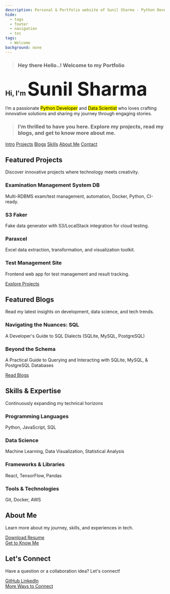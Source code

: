 ```yaml
---
description: Personal & Portfolio website of Sunil Sharma - Python Developer and Data Scientist
hide:
  - tags
  - footer
  - navigation
  - toc
tags:
  - Welcome
background: none
---
```

<!-- markdownlint-disable MD041 -->
<div class="main-body">

<!-- Welcome Message -->
<blockquote id="wel-quote">
    <h3 id="welcome">
    <i class="fas fa-quote-left"></i>
    Hey there Hello..! Welcome to my Portfolio
    <i class="fas fa-quote-right"></i>
    </h3>
</blockquote>

<!-- Intro -->
<section>
    <div class="hero-content">
        <h1 id="intro">Hi, I'm <span class="highlight" style="font-size: 2.8em;" id="name">Sunil Sharma</span></h1>
        <p>
            I’m a passionate <span style="background-color: yellow; color:black;">Python Developer</span> and <span style="background-color: yellow; color:black;">Data Scientist</span> who loves crafting innovative solutions and sharing my journey through engaging stories.
        </p>
    </div>
</section>

<!-- Explore -->
<section>
    <!-- Quick links -->
    <blockquote id="ex-quote">
        <h3 id="explore">
            <i class="fas fa-quote-left"></i>
            I'm thrilled to have you here. Explore my projects, read my blogs, and get to know more about me.
            <i class="fas fa-quote-right"></i>
        </h3>
    </blockquote>
</section>
<div class="hero-links-container">
    <div class="hero-links">
        <a class="hero-link" href="#intro">Intro</a>
        <a class="hero-link" href="#projects">Projects</a>
        <a class="hero-link" href="#blogs">Blogs</a>
        <a class="hero-link" href="#skills">Skills</a>
        <a class="hero-link" href="#about">About Me</a>
        <a class="hero-link" href="#contact">Contact</a>
    </div>
</div>

<!-- Projects -->
<!-- Showcase 3-5 of your best projects with brief descriptions and links. -->
<section>
    <h2 id="projects"> Featured Projects</h2>
    <p>Discover innovative projects where technology meets creativity.</p>
    <div class="project-cards">
        <div class="project-card">
            <div class="project-content">
                <h3>Examination Management System DB</h3>
                <p>Multi-RDBMS exam/test management, automation, Docker, Python, CI-ready.</p>
            </div>
            <a class="project-link" href="projects/ems-db#examination-management-system-database">
                <i class="fas fa-database"></i>
            </a>
        </div>
        <div class="project-card">
            <div class="project-content">
                <h3>S3 Faker</h3>
                <p>Fake data generator with S3/LocalStack integration for cloud testing.</p>
            </div>
            <a class="project-link" href="projects/s3-faker#s3-faker">
                <i class="fas fa-cloud-upload-alt"></i>
            </a>
        </div>
        <div class="project-card">
            <div class="project-content">
                <h3>Paraxcel</h3>
                <p>Excel data extraction, transformation, and visualization toolkit.</p>
            </div>
            <a class="project-link" href="projects/paraxcel#paraxcel">
                <i class="fas fa-file-excel"></i>
            </a>
        </div>
        <div class="project-card">
            <div class="project-content">
                <h3>Test Management Site</h3>
                <p>Frontend web app for test management and result tracking.</p>
            </div>
            <a class="project-link" href="projects/test-site#test-management-site">
                <i class="fas fa-robot"></i>
            </a>
        </div>
    </div>
    <div class="explore-button">
        <a href="projects/">Explore Projects</a>
    </div>
</section>

<!-- blogs -->
<!-- Showcase 3-5 of your best blogs with brief descriptions and links. -->
<section>
    <h2 id="blogs"> Featured Blogs</h2>
    <p>Read my latest insights on development, data science, and tech trends.</p>
    <div class="blog-cards">
        <div class="blog-card">
            <div class="blog-content">
                <h3>Navigating the Nuances: SQL</h3>
                <p>A Developer's Guide to SQL Dialects (SQLite, MySQL, PostgreSQL)</p>
            </div>
            <a class="blog-link" href="blog/2025/05/25/navigating-the-nuances-a-developers-guide-to-sql-dialects-sqlite-mysql-postgresql/#navigating-the-nuances-a-developers-guide-to-sql-dialects-sqlite-mysql-postgresql">
                <i class="fas fa-database"></i>
            </a>
        </div>
        <div class="blog-card">
            <div class="blog-content">
                <h3>Beyond the Schema</h3>
                <p>A Practical Guide to Querying and Interacting with SQLite, MySQL, & PostgreSQL Databases</p>
            </div>
            <a class="blog-link" href="blog/posts/1-schema-diff">
                <i class="fas fa-database"></i>
            </a>
        </div>
    </div>
    <div class="explore-button">
        <a href="blog/">Read Blogs</a>
    </div>
</section>
<!-- Skills -->
<section class="skill-section">
    <h2 id="skills">Skills & Expertise</h2>
    <p>Continuously expanding my technical horizons</p>
    <div class="skills-grid">
        <div class="skill-card">
            <div class="content">
                <h3>Programming Languages</h3>
                <p class="skill-list">
                    Python,
                    JavaScript,
                    SQL
                </p>
            </div>
            <i class="fas fa-code skill-icon"></i>
        </div>
        <div class="skill-card">
            <div class="content">
                <h3>Data Science</h3>
                <p class="skill-list">
                    Machine Learning,
                    Data Visualization,
                    Statistical Analysis
                </p>
            </div>
            <i class="fas fa-chart-bar skill-icon"></i>
        </div>
        <div class="skill-card">
            <div class="content">
                <h3>Frameworks & Libraries</h3>
                <p class="skill-list">
                    React,
                    TensorFlow,
                    Pandas
                </p>
            </div>
            <i class="fas fa-toolbox skill-icon"></i>
        </div>
        <div class="skill-card">
            <div class="content">
                <h3>Tools & Technologies</h3>
                <p class="skill-list">
                    Git,
                    Docker,
                    AWS
                </p>
            </div>
            <i class="fas fa-terminal skill-icon"></i>
        </div>
    </div>
</section>

<!-- About Me and Connect Section -->
<section class="about-connect">
    <div class="about-section">
        <h2 id="about">About Me</h2>
        <p>Learn more about my journey, skills, and experiences in tech.</p>
        <div class="resume-link">
            <a href="resume" target="_blank">
                <i class="fas fa-file-alt"></i>
                Download Resume
            </a>
        </div>
        <div class="explore-button">
            <a href="about">
                <i class="fas fa-user"></i>
            Get to Know Me</a>
        </div>
    </div>
    <div class="connect-section">
        <h2 id=contact>Let's Connect</h2>
        <p>Have a question or a collaboration idea? Let's connect!</p>
        <div class="social-links">
            <a href="https://github.com/mrxsierra" class="social-link">
                <i class="fab fa-github"></i>
                GitHub
            </a>
            <a href="https://linkedin.com/in/sunilsharma97" class="social-link">
                <i class="fab fa-linkedin"></i>
                LinkedIn
            </a>
        </div>
        <div class="explore-button">
            <a href="contact/">
                <i class="fab fa-link"></i>
            More Ways to Connect
            </a>
        </div>
    </div>
</section>
</div>

<script>
window.addEventListener('scroll', function() {
    const nav = document.querySelector('.hero-links-container');
    if (window.scrollY > 100) {
        nav.classList.add('scrolled');
    } else {
        nav.classList.remove('scrolled');
    }
});
</script>
